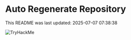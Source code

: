 # Auto Regenerate Repository

This README was last updated: 2025-07-07 07:38:38

 ![TryHackMe](https://tryhackme.com/badge/533634)